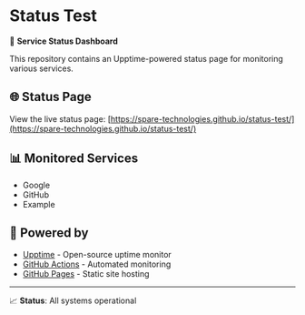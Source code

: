 # Status Test

🚀 **Service Status Dashboard**

This repository contains an Upptime-powered status page for monitoring various services.

## 🌐 Status Page

View the live status page: [https://spare-technologies.github.io/status-test/](https://spare-technologies.github.io/status-test/)

## 📊 Monitored Services

- Google
- GitHub  
- Example

## 🔧 Powered by

- [Upptime](https://github.com/upptime/upptime) - Open-source uptime monitor
- [GitHub Actions](https://github.com/features/actions) - Automated monitoring
- [GitHub Pages](https://pages.github.com/) - Static site hosting

---

📈 **Status**: All systems operational
